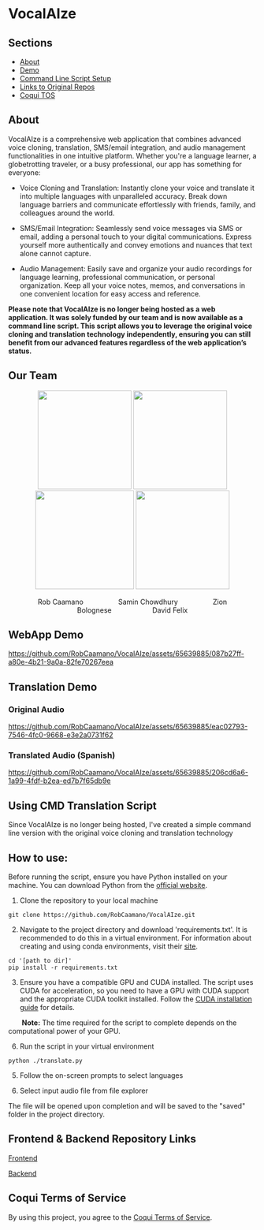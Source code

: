 # VocalAIze

## Sections

- [About](#about)
- [Demo](#demo)
- [Command Line Script Setup](#command-line-script-setup)
- [Links to Original Repos](#links)
- [Coqui TOS](#tos)

## About <a id="about"></a>

VocalAIze is a comprehensive web application that combines advanced voice cloning, translation, SMS/email integration, and audio management functionalities in one intuitive platform. Whether you're a language learner, a globetrotting traveler, or a busy professional, our app has something for everyone:

- Voice Cloning and Translation: Instantly clone your voice and translate it into multiple languages with unparalleled accuracy. Break down language barriers and communicate effortlessly with friends, family, and colleagues around the world.

- SMS/Email Integration: Seamlessly send voice messages via SMS or email, adding a personal touch to your digital communications. Express yourself more authentically and convey emotions and nuances that text alone cannot capture.

- Audio Management: Easily save and organize your audio recordings for language learning, professional communication, or personal organization. Keep all your voice notes, memos, and conversations in one convenient location for easy access and reference.

**Please note that VocalAIze is no longer being hosted as a web application. It was solely funded by our team and is now available as a command line script. This script allows you to leverage the original voice cloning and translation technology independently, ensuring you can still benefit from our advanced features regardless of the web application’s status.**

## Our Team

<p align="center">
  <a href="https://www.linkedin.com/in/robcaamano/" target="_blank"><img src="https://github.com/user-attachments/assets/23f0d62d-b759-4f53-9382-e0fdc83c4db4" width="190" height="200" /></a>
  <img src="https://github.com/user-attachments/assets/2f3d2bd9-9584-46be-8eea-6efce8f30bcb" width="190" height="200" />
  <img src="https://github.com/user-attachments/assets/cc363d48-c156-4c58-a692-26d52a617de5" width="200" height="200" />
  <img src="https://github.com/user-attachments/assets/a8543ac1-227c-440d-9264-a03ed4dd3bfd" width="190" height="200" />
</p>

<p align="center">
  Rob Caamano&nbsp;&nbsp;&nbsp;&nbsp;&nbsp;&nbsp;&nbsp;&nbsp;&nbsp;&nbsp;&nbsp;&nbsp;&nbsp;&nbsp;&nbsp;&nbsp;&nbsp;
  Samin Chowdhury&nbsp;&nbsp;&nbsp;&nbsp;&nbsp;&nbsp;&nbsp;&nbsp;&nbsp;&nbsp;&nbsp;&nbsp;&nbsp;&nbsp;&nbsp;&nbsp;&nbsp;
  Zion Bolognese&nbsp;&nbsp;&nbsp;&nbsp;&nbsp;&nbsp;&nbsp;&nbsp;&nbsp;&nbsp;&nbsp;&nbsp;&nbsp;&nbsp;&nbsp;&nbsp;&nbsp;&nbsp;&nbsp;&nbsp;
  David Felix
</p>

## WebApp Demo <a id="demo"></a>

https://github.com/RobCaamano/VocalAIze/assets/65639885/087b27ff-a80e-4b21-9a0a-82fe70267eea

## Translation Demo

### Original Audio
https://github.com/RobCaamano/VocalAIze/assets/65639885/eac02793-7546-4fc0-9668-e3e2a0731f62

### Translated Audio (Spanish)
https://github.com/RobCaamano/VocalAIze/assets/65639885/206cd6a6-1a99-4fdf-b2ea-ed7b7f65db9e

## Using CMD Translation Script <a id="command-line-script-setup"></a>

Since VocalAIze is no longer being hosted, I've created a simple command line version with the original voice cloning and translation technology

## How to use:

Before running the script, ensure you have Python installed on your machine. You can download Python from the [official website](https://www.python.org/downloads/). 

1. Clone the repository to your local machine

```
git clone https://github.com/RobCaamano/VocalAIze.git
```

2. Navigate to the project directory and download 'requirements.txt'. It is recommended to do this in a virtual environment. For information about creating and using conda environments, visit their [site](https://conda.io/projects/conda/en/latest/user-guide/tasks/manage-environments.html).

```
cd '[path to dir]'
pip install -r requirements.txt
```

3. Ensure you have a compatible GPU and CUDA installed. The script uses CUDA for acceleration, so you need to have a GPU with CUDA support and the appropriate CUDA toolkit installed. Follow the [CUDA installation guide](https://docs.nvidia.com/cuda/cuda-installation-guide-microsoft-windows/index.html) for details.

&nbsp;&nbsp;&nbsp;&nbsp;&nbsp;&nbsp;&nbsp;**Note:** The time required for the script to complete depends on the computational power of your GPU.

6. Run the script in your virtual environment

```
python ./translate.py
```

5. Follow the on-screen prompts to select languages

6. Select input audio file from file explorer

The file will be opened upon completion and will be saved to the "saved" folder in the project directory.

## Frontend & Backend Repository Links <a id="links"></a>

[Frontend](https://github.com/SaminChowdhury/vocalaize-frontend)

[Backend](https://github.com/SaminChowdhury/vocalaize-backend)

## Coqui Terms of Service <a id="tos"></a>
By using this project, you agree to the [Coqui Terms of Service](https://coqui.ai/cpml.txt).
